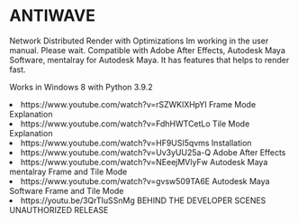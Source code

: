 # ANTIWAVE
Network Distributed Render with Optimizations
Im working in the user manual. Please wait.
Compatible with Adobe After Effects, Autodesk Maya Software, mentalray for Autodesk Maya.
It has features that helps to render fast.

Works in Windows 8 with Python 3.9.2

<li>https://www.youtube.com/watch?v=rSZWKlXHpYI Frame Mode Explanation</li>
<li>https://www.youtube.com/watch?v=FdhHWTCetLo Tile Mode Explanation</li>
<li>https://www.youtube.com/watch?v=HF9USI5qvms Installation</li>
<li>https://www.youtube.com/watch?v=Uv3yUU25a-Q Adobe After Effects </li>
<li>https://www.youtube.com/watch?v=NEeejMVlyFw Autodesk Maya mentalray Frame and Tile Mode</li>
<li>https://www.youtube.com/watch?v=gvsw509TA6E Autodesk Maya Software Frame and Tile Mode</li>
<li>https://youtu.be/3QrTIuSSnMg BEHIND THE DEVELOPER SCENES UNAUTHORIZED RELEASE</li> 
